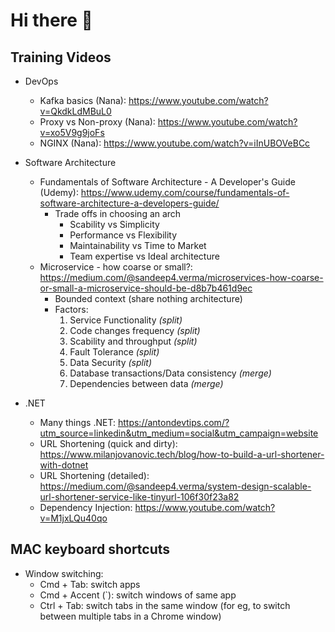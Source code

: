 # Hi there 👋

<!--
**savcha1/savcha1** is a ✨ _special_ ✨ repository because its `README.md` (this file) appears on your GitHub profile.

Here are some ideas to get you started:

- 🔭 I’m currently working on ...
- 🌱 I’m currently learning ...
- 👯 I’m looking to collaborate on ...
- 🤔 I’m looking for help with ...
- 💬 Ask me about ...
- 📫 How to reach me: ...
- 😄 Pronouns: ...
- ⚡ Fun fact: ...
-->

## Training Videos
- DevOps
  - Kafka basics (Nana): https://www.youtube.com/watch?v=QkdkLdMBuL0
  - Proxy vs Non-proxy (Nana): https://www.youtube.com/watch?v=xo5V9g9joFs
  - NGINX (Nana): https://www.youtube.com/watch?v=iInUBOVeBCc
 
- Software Architecture
  - Fundamentals of Software Architecture - A Developer's Guide (Udemy): https://www.udemy.com/course/fundamentals-of-software-architecture-a-developers-guide/
    - Trade offs in choosing an arch
      - Scability vs Simplicity
      - Performance vs Flexibility
      - Maintainability vs Time to Market
      - Team expertise vs Ideal architecture
  - Microservice - how coarse or small?: https://medium.com/@sandeep4.verma/microservices-how-coarse-or-small-a-microservice-should-be-d8b7b461d9ec
    - Bounded context (share nothing architecture)
    - Factors:
      1. Service Functionality _(split)_
      2. Code changes frequency _(split)_
      3. Scability and throughput _(split)_
      4. Fault Tolerance _(split)_
      5. Data Security _(split)_
      6. Database transactions/Data consistency _(merge)_
      7. Dependencies between data _(merge)_
        
 
- .NET
  - Many things .NET: https://antondevtips.com/?utm_source=linkedin&utm_medium=social&utm_campaign=website
  - URL Shortening (quick and dirty): https://www.milanjovanovic.tech/blog/how-to-build-a-url-shortener-with-dotnet
  - URL Shortening (detailed): https://medium.com/@sandeep4.verma/system-design-scalable-url-shortener-service-like-tinyurl-106f30f23a82
  - Dependency Injection: https://www.youtube.com/watch?v=M1jxLQu40qo


  
## MAC keyboard shortcuts
- Window switching:
  - Cmd + Tab: switch apps
  - Cmd + Accent (`): switch windows of same app
  - Ctrl + Tab: switch tabs in the same window (for eg, to switch between multiple tabs in a Chrome window)
  
     
